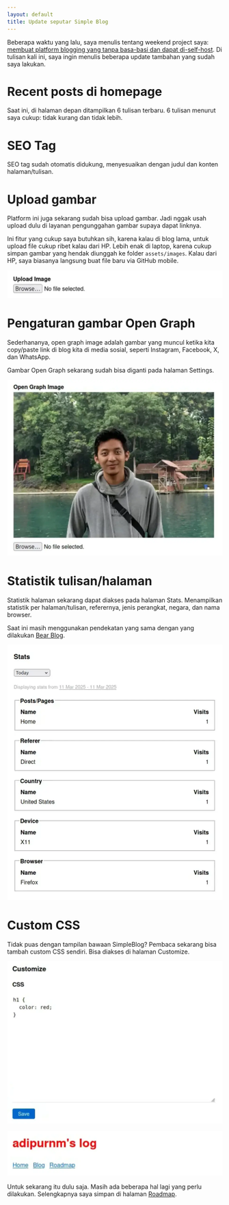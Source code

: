 ```yaml
---
layout: default
title: Update seputar Simple Blog
---
```


Beberapa waktu yang lalu, saya menulis tentang weekend project saya: [membuat platform blogging yang tanpa basa-basi dan dapat di-self-host](/membangun-platform-blogging-yang-tanpa-basa-basi-dan-dapat-di-self-host). Di tulisan kali ini, saya ingin menulis beberapa update tambahan yang sudah saya lakukan.

# Recent posts di homepage

Saat ini, di halaman depan ditampilkan 6 tulisan terbaru. 6 tulisan menurut saya cukup: tidak kurang dan tidak lebih.

# SEO Tag
SEO tag sudah otomatis didukung, menyesuaikan dengan judul dan konten halaman/tulisan.

# Upload gambar
Platform ini juga sekarang sudah bisa upload gambar. Jadi nggak usah upload dulu di layanan pengunggahan gambar supaya dapat linknya.

Ini fitur yang cukup saya butuhkan sih, karena kalau di blog lama, untuk upload file cukup ribet kalau dari HP. Lebih enak di laptop, karena cukup simpan gambar yang hendak diunggah ke folder `assets/images`. Kalau dari HP, saya biasanya langsung buat file baru via GitHub mobile.

![2025-03-11_10-41.png](/assets/images/2025/4cf7dac9-112f-4e96-b3ee-fbd0ea9b295c.webp)

# Pengaturan gambar Open Graph

Sederhananya, open graph image adalah gambar yang muncul ketika kita copy/paste link di blog kita di media sosial, seperti Instagram, Facebook, X, dan WhatsApp.

Gambar Open Graph sekarang sudah bisa diganti pada halaman Settings.

![2025-03-11_10-45.png](/assets/images/2025/e60ee95a-03ea-4e2c-94dc-fbbe847d7d7b.webp)

# Statistik tulisan/halaman

Statistik halaman sekarang dapat diakses pada halaman Stats. Menampilkan statistik per halaman/tulisan, referernya, jenis perangkat, negara, dan nama browser.

Saat ini masih menggunakan pendekatan yang sama dengan yang dilakukan [Bear Blog](https://herman.bearblog.dev/how-bear-does-analytics-with-css/).

![2025-03-11_10-47.png](/assets/images/2025/6ac8a79f-e3bb-412c-9d9a-5921b0d6c20f.webp)

# Custom CSS

Tidak puas dengan tampilan bawaan SimpleBlog? Pembaca sekarang bisa tambah custom CSS sendiri. Bisa diakses di halaman Customize.

![2025-03-11_10-53.png](/assets/images/2025/05ee3d4a-c005-482f-8d88-7f4199b4a0a1.webp)

![2025-03-11_10-55.png](/assets/images/2025/51577ed8-23c0-4b3c-8782-024ba854b800.webp)

Untuk sekarang itu dulu saja. Masih ada beberapa hal lagi yang perlu dilakukan. Selengkapnya saya simpan di halaman [Roadmap](https://blog.adipurnm.my.id/roadmap).
